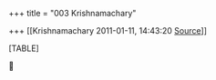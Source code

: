 +++
title = "003 Krishnamachary"

+++
[[Krishnamachary	2011-01-11, 14:43:20 [Source](https://groups.google.com/g/samskrita/c/SXu_HiMgdJw)]]



[TABLE]



